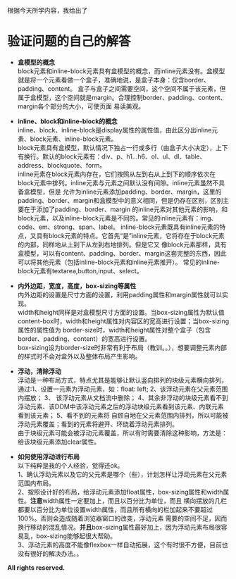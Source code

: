 根据今天所学内容，我给出了
# 验证问题的自己的解答
- **盒模型的概念**  
block元素和inline-block元素具有盒模型的概念，而inline元素没有。盒模型就是将一个元素看做一个盒子，准确地说，是盒子本身：仅含border、padding、content。
盒子与盒子之间需要空间，这个空间不属于该元素，但属于盒模型，这个空间就是margin。合理控制border、padding、content、margin各个部分的大小，可使页面
易读美观。  

- **inline、block和inline-block的概念**    
inline、block、inline-block是display属性的属性值，由此区分出inline元素、block元素、inline-block元素。  
block元素具有盒模型，默认情况下独占一行或多行（由盒子大小决定），上下有换行。默认的block元素有：div、p、h1...h6、ol、ul、dl、table、address、blockquote、form。  
inline元素在block元素内存在，它们按照从左到右从上到下的顺序依次在block元素中排列。inline元素与元素之间默认没有间隙。inline元素虽然不具备盒模型，但是
允许为inline元素添加padding、border、margin，这里的padding、border、margin和盒模型中的意义相同，但是仍存在区别，区别主要在于添加了padding、border、margin
的inline元素对其他元素的影响，和block元素，以及inline-block元素是不同的。常见的inline元素有：img、code、em、strong、span、label。
inline-block元素既具有inline元素的特点，又具有block元素的特点。它首先“是”inline元素，它将存在于block元素的内部，同样地从上到下从左到右地排列。但是它又
像block元素那样，具有盒模型，可以有content、padding、border、margin这套完整的东西，因此可以将其他元素（包括inline-block元素和inline元素推开）。 
常见的inline-block元素有textarea,button,input、select。    

- **内外边距，宽度，高度，box-sizing等属性**    
内外边距的设置是尺寸方面的设置，利用padding属性和margin属性就可以实现。  
width和height同样是对盒模型尺寸方面的设置。当box-sizing属性为默认值content-box时，width和height属性对内容区的宽高进行设置；当box-sizing属性的属性值为
border-size时，width和height属性对整个盒子（包含border、padding、content）的宽高进行设置。  
box-sizing设为border-size时非常有利于布局（教训。。），想要调整元素内部的样式时不会对盒外以及整体布局产生影响。    

- **浮动，清除浮动**    
浮动是一种布局方式，特点尤其是能够让默认竖向排列的块级元素横向排列，通过:1、设置一元素为浮动元素，如：float: left; 2、该浮动元素在父元素范围内摆放； 3、
该浮动元素从文档流中删除； 4、其余非浮动的块级元素看不到浮动元素、该DOM中该浮动元素之后的浮动块级元素看到该元素、内联元素看到该元素； 5、看不到的元素将
自顾自地在父元素范围内排列，所以可能被浮动元素覆盖；看到的元素将避开、环绕着浮动元素排列。  
由于块级元素可能会被浮动元素覆盖，所以有时需要清除这种影响，方法是：给该块级元素添加clear属性。    

- **如何使用浮动进行布局**  
以下纯粹是我的个人经验，觉得还ok。  
1、确认浮动元素以及它的父元素是哪个（些），计划怎样让浮动元素在父元素范围内布局。  
2、按照设计好的布局，给浮动元素添加float属性，box-sizing属性和width属性。**注意**width属性一定要加上，而且以百分比为单位，而且
横向摆放的几栏都要以百分比为单位设置width属性，而且所有横向的栏加起来不要超过100%。否则会造成随着浏览器窗口的改变，浮动元素
需要的空间不足，因而换行移动的混乱情况。**并且**box-sizing属性最好加上，因为浮动元素布局很容易乱，box-sizing能够起很大帮助。  
3、浮动元素的高度不能像flexbox一样自动拓展，这个有时很不方便，目前也没有很好的解决办法。。    


**All rights reserved.**
